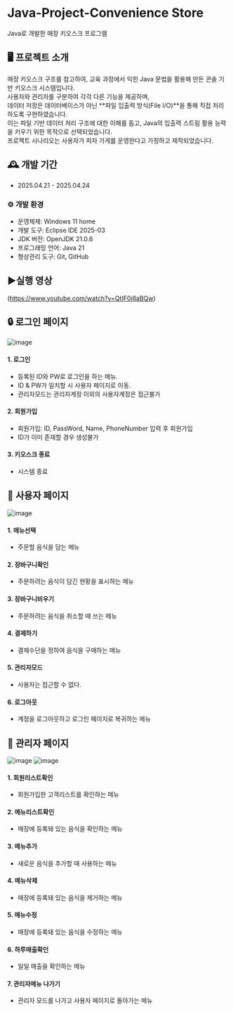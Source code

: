 # Java-Project-Convenience Store
Java로 개발한 매장 키오스크 프로그램

## 🖥️ 프로젝트 소개
매장 키오스크 구조를 참고하여, 교육 과정에서 익힌 Java 문법을 활용해 만든 콘솔 기반 키오스크 시스템입니다.  
사용자와 관리자를 구분하여 각각 다른 기능을 제공하며,  
데이터 저장은 데이터베이스가 아닌 **파일 입출력 방식(File I/O)**을 통해 직접 처리하도록 구현하였습니다.  
이는 파일 기반 데이터 처리 구조에 대한 이해를 돕고, Java의 입출력 스트림 활용 능력을 키우기 위한 목적으로 선택되었습니다.  
프로젝트 시나리오는 사용자가 피자 가게를 운영한다고 가정하고 제작되었습니다.
<br>

## 🕰️ 개발 기간
* 2025.04.21 - 2025.04.24

### ⚙️ 개발 환경
- 운영체제: Windows 11 home
- 개발 도구: Eclipse IDE 2025-03
- JDK 버전: OpenJDK 21.0.6
- 프로그래밍 언어: Java 21
- 형상관리 도구: Git, GitHub

##  ▶️실행 영상
(https://www.youtube.com/watch?v=QtIF0j6aBQw)

## 🔒 로그인 페이지
![image](https://github.com/user-attachments/assets/6cdcf4eb-444e-46d8-91fb-4f8c530a2304)

#### 1. 로그인
- 등록된 ID와 PW로 로그인을 하는 메뉴.
- ID & PW가 일치할 시 사용자 페이지로 이동.
- 관리자모드는 관리자계정 이외의 사용자계정은 접근불가

#### 2. 회원가입
- 회원가입: ID, PassWord, Name, PhoneNumber 입력 후 회원가입
- ID가 이미 존재할 경우 생성불가

#### 3. 키오스크 종료
- 시스템 종료

## 🍕 사용자 페이지

![image](https://github.com/user-attachments/assets/23ce69f0-7e24-4837-85ec-9f4165a03104)

#### 1. 메뉴선택
- 주문할 음식을 담는 메뉴

#### 2. 장바구니확인
- 주문하려는 음식이 담긴 현황을 표시하는 메뉴

#### 3. 장바구니비우기
- 주문하려는 음식을 취소할 때 쓰는 메뉴

#### 4. 결제하기
- 결제수단을 정하여 음식을 구매하는 메뉴

#### 5. 관리자모드
- 사용자는 접근할 수 없다.

#### 6. 로그아웃
- 계정을 로그아웃하고 로그인 페이지로 복귀하는 메뉴

## 👷 관리자 페이지

![image](https://github.com/user-attachments/assets/9a20d944-c0f5-4ece-ad38-7636871a0c52)
![image](https://github.com/user-attachments/assets/ee2a591f-4409-4578-aaa2-001c3479f411)

#### 1. 회원리스트확인
- 회원가입한 고객리스트를 확인하는 메뉴

#### 2. 메뉴리스트확인
- 매장에 등록돼 있는 음식을 확인하는 메뉴

#### 3. 메뉴추가
- 새로운 음식을 추가할 때 사용하는 메뉴

#### 4. 메뉴삭제
- 매장에 등록돼 있는 음식을 제거하는 메뉴

#### 5. 메뉴수정
- 매장에 등록돼 있는 음식을 수정하는 메뉴

#### 6. 하루매출확인
- 일일 매출을 확인하는 메뉴

#### 7. 관리자메뉴 나가기
- 관리자 모드를 나가고 사용자 페이지로 돌아가는 메뉴

